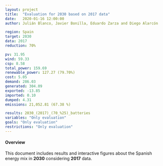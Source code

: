 ```yaml
---
layout: project
title:  "Evaluation for 2030 based on 2017 data"
date:   2020-01-16 12:00:00
author: Julián Blanco, Javier Bonilla, Eduardo Zarza and Diego Alarcón

region: Spain
target: 2030
data: 2017
reduction: 70%

pv: 31.95
wind: 59.33
csp: 8.58
total_power: 159.69
renewable_power: 127.27 (79.70%)
cost: 5.05
demand: 286.03
generated: 304.09
exported: -13.85
imported: 0.10
dumped: 4.31
emissions: 21,052.81 (67.38 %)

results: 2030_(2017)_(70_%25)_batteries
variables: "Only evaluation"
goals: "Only evaluation"
restrictions: "Only evaluation"
---
```

#### Overview
This document includes results and interactive figures about the Spanish energy mix in **2030** considering **2017** data.
<br>
<br>

